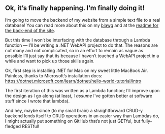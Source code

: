 ## Ok, it’s finally happening. I’m finally doing it!

I’m going to move the backend of my website from a simple text file to a real database! You can read more about this on my [blawg](http://danielsabbaghcom-website.s3-website-us-east-1.amazonaws.com/#/blog/10) and at the [readme for the back-end of the site](https://github.com/dsab123/website-backend-blogposthandler).

But this time I won’t be interfacing with the database through a Lambda function — I’ll be writing a .NET WebAPI project to do that. The reasons are not many and not complicated, so in an effort to remain as vague as possible I’ll just say that its because I haven’t touched a WebAPI project in a while and want to pick up those skills again.

Ok, first step is installing .NET for Mac on my sweet little MacBook Air. Painless, thanks to Microsoft’s installation docs: https://dotnet.microsoft.com/learn/dotnet/hello-world-tutorial/intro

The first iteration of this was written as a Lambda function; I’ll improve upon the design as I go along (at least, I _assume_ I've gotten better at software stuff since I wrote that lambda).

And hey, maybe since (to my small brain) a straightforward CRUD-y backend lends itself to CRUD operations in an easier way than Lambdas do, I might actually put something on GitHub that’s not just GETful, but fully-fledged RESTful!